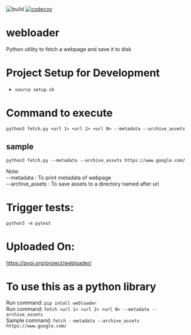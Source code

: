 ![build](https://github.com/shubhamraj2202/webloader/actions/workflows/github-actions.yml/badge.svg?event=push)
[![codecov](https://codecov.io/gh/shubhamraj2202/webloader/branch/main/graph/badge.svg?token=X9KIXXBOAV)](https://codecov.io/gh/shubhamraj2202/webloader)
# webloader

Python utility to fetch a webpage and save it to disk
# Project Setup for Development
- `source setup.sh`

# Command to execute
`python3 fetch.py <url 1> <url 2> <url N> --metadata --archive_assets`
## sample
`python3 fetch.py --metadata --archive_assets https://www.google.com/`

Note:  
--metadata       : To print metadata of webpage  
--archive_assets : To save assets to a directory named after url  

# Trigger tests:
`python3 -m pytest`

# Uploaded On:
https://pypi.org/project/webloader/

# To use this as a python library
Run command:    `pip intall webloader`  
Run command:    `fetch <url 1> <url 2> <url N> --metadata --archive_assets`  
Sample command: `fetch --metadata --archive_assets https://www.google.com/`  
